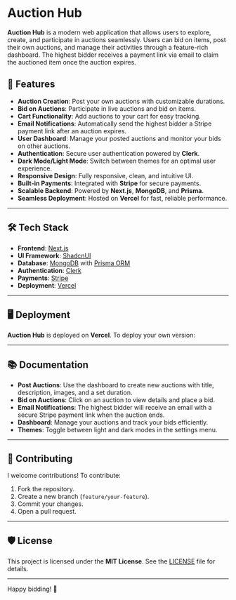 # Auction Hub

**Auction Hub** is a modern web application that allows users to explore, create, and participate in auctions seamlessly. Users can bid on items, post their own auctions, and manage their activities through a feature-rich dashboard. The highest bidder receives a payment link via email to claim the auctioned item once the auction expires.

## 🚀 Features

- **Auction Creation**: Post your own auctions with customizable durations.
- **Bid on Auctions**: Participate in live auctions and bid on items.
- **Cart Functionality**: Add auctions to your cart for easy tracking.
- **Email Notifications**: Automatically send the highest bidder a Stripe payment link after an auction expires.
- **User Dashboard**: Manage your posted auctions and monitor your bids on other auctions.
- **Authentication**: Secure user authentication powered by **Clerk**.
- **Dark Mode/Light Mode**: Switch between themes for an optimal user experience.
- **Responsive Design**: Fully responsive, clean, and intuitive UI.
- **Built-in Payments**: Integrated with **Stripe** for secure payments.
- **Scalable Backend**: Powered by **Next.js**, **MongoDB**, and **Prisma**.
- **Seamless Deployment**: Hosted on **Vercel** for fast, reliable performance.

---

## 🛠️ Tech Stack

- **Frontend**: [Next.js](https://nextjs.org/)  
- **UI Framework**: [ShadcnUI](https://ui.shadcn.com/)  
- **Database**: [MongoDB](https://www.mongodb.com/) with [Prisma ORM](https://www.prisma.io/)  
- **Authentication**: [Clerk](https://clerk.dev/)  
- **Payments**: [Stripe](https://stripe.com/)  
- **Deployment**: [Vercel](https://vercel.com/)  

---

## 🖥️ Deployment

**Auction Hub** is deployed on **Vercel**. To deploy your own version:

---

## 📚 Documentation

- **Post Auctions**: Use the dashboard to create new auctions with title, description, images, and a set duration.  
- **Bid on Auctions**: Click on an auction to view details and place a bid.  
- **Email Notifications**: The highest bidder will receive an email with a secure Stripe payment link when the auction ends.  
- **Dashboard**: Manage your auctions and track your bids efficiently.  
- **Themes**: Toggle between light and dark modes in the settings menu.  

---

## 🤝 Contributing

I welcome contributions! To contribute:
1. Fork the repository.
2. Create a new branch (`feature/your-feature`).
3. Commit your changes.
4. Open a pull request.

---

## 🛡️ License

This project is licensed under the **MIT License**. See the [LICENSE](LICENSE) file for details.

---
Happy bidding! 🎉
